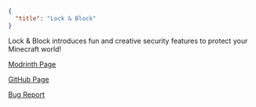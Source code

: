 ```json
{
  "title": "Lock & Block"
}
```

Lock & Block introduces fun and creative security features to protect your Minecraft world!

[Modrinth Page](https://modrinth.com/mod/lockandblock)

[GitHub Page](https://github.com/andersmmg/LockAndBlock)

[Bug Report](https://github.com/andersmmg/LockAndBlock/issues/new)
